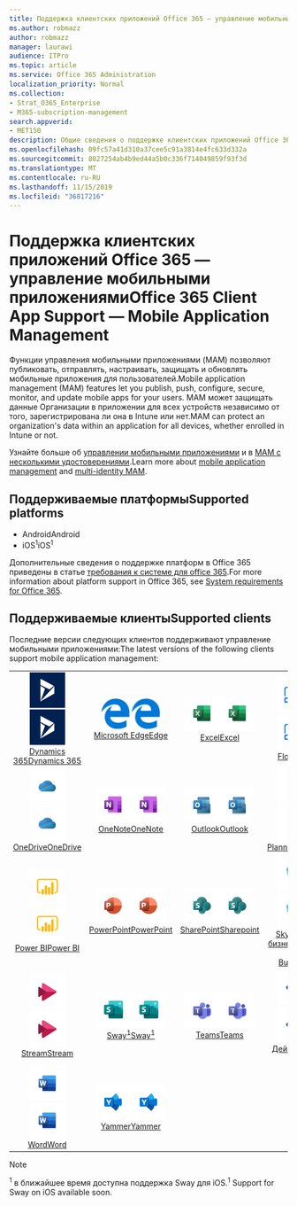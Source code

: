 ```yaml
---
title: Поддержка клиентских приложений Office 365 — управление мобильными приложениями
ms.author: robmazz
author: robmazz
manager: laurawi
audience: ITPro
ms.topic: article
ms.service: Office 365 Administration
localization_priority: Normal
ms.collection:
- Strat_O365_Enterprise
- M365-subscription-management
search.appverid:
- MET150
description: Общие сведения о поддержке клиентских приложений Office 365 для управления мобильными приложениями
ms.openlocfilehash: 09fc57a41d310a37cee5c91a3814e4fc633d332a
ms.sourcegitcommit: 8027254ab4b9ed44a5b0c336f714049859f93f3d
ms.translationtype: MT
ms.contentlocale: ru-RU
ms.lasthandoff: 11/15/2019
ms.locfileid: "36817216"
---
```

# <a name="office-365-client-app-support--mobile-application-management"></a><span data-ttu-id="31dc2-103">Поддержка клиентских приложений Office 365 — управление мобильными приложениями</span><span class="sxs-lookup"><span data-stu-id="31dc2-103">Office 365 Client App Support — Mobile Application Management</span></span>

<span data-ttu-id="31dc2-104">Функции управления мобильными приложениями (MAM) позволяют публиковать, отправлять, настраивать, защищать и обновлять мобильные приложения для пользователей.</span><span class="sxs-lookup"><span data-stu-id="31dc2-104">Mobile application management (MAM) features let you publish, push, configure, secure, monitor, and update mobile apps for your users.</span></span> <span data-ttu-id="31dc2-105">MAM может защищать данные Организации в приложении для всех устройств независимо от того, зарегистрирована ли она в Intune или нет.</span><span class="sxs-lookup"><span data-stu-id="31dc2-105">MAM can protect an organization's data within an application for all devices, whether enrolled in Intune or not.</span></span>

<span data-ttu-id="31dc2-106">Узнайте больше об [управлении мобильными приложениями](https://docs.microsoft.com/intune/mam-faq) и в [MAM с несколькими удостоверениями](https://docs.microsoft.com/intune/app-protection-policy).</span><span class="sxs-lookup"><span data-stu-id="31dc2-106">Learn more about [mobile application management](https://docs.microsoft.com/intune/mam-faq) and [multi-identity MAM](https://docs.microsoft.com/intune/app-protection-policy).</span></span>

## <a name="supported-platforms"></a><span data-ttu-id="31dc2-107">Поддерживаемые платформы</span><span class="sxs-lookup"><span data-stu-id="31dc2-107">Supported platforms</span></span>

 - <span data-ttu-id="31dc2-108">Android</span><span class="sxs-lookup"><span data-stu-id="31dc2-108">Android</span></span>
 - <span data-ttu-id="31dc2-109">iOS<sup>1</sup></span><span class="sxs-lookup"><span data-stu-id="31dc2-109">iOS<sup>1</sup></span></span>

<span data-ttu-id="31dc2-110">Дополнительные сведения о поддержке платформ в Office 365 приведены в статье [требования к системе для office 365](https://products.office.com/office-system-requirements).</span><span class="sxs-lookup"><span data-stu-id="31dc2-110">For more information about platform support in Office 365, see [System requirements for Office 365](https://products.office.com/office-system-requirements).</span></span>

## <a name="supported-clients"></a><span data-ttu-id="31dc2-111">Поддерживаемые клиенты</span><span class="sxs-lookup"><span data-stu-id="31dc2-111">Supported clients</span></span>

<span data-ttu-id="31dc2-112">Последние версии следующих клиентов поддерживают управление мобильными приложениями:</span><span class="sxs-lookup"><span data-stu-id="31dc2-112">The latest versions of the following clients support mobile application management:</span></span>

| | | | | | |
|:---:|:---:|:---:|:---:|:---:|:---:|
| <span data-ttu-id="31dc2-113">![Значок Dynamics 365](media/o365-dynamics365-64x64.png)</span><span class="sxs-lookup"><span data-stu-id="31dc2-113">![Dynamics 365 icon](media/o365-dynamics365-64x64.png)</span></span> <br> [<span data-ttu-id="31dc2-114">Dynamics 365</span><span class="sxs-lookup"><span data-stu-id="31dc2-114">Dynamics 365</span></span>](https://dynamics.microsoft.com) | <span data-ttu-id="31dc2-115">![Значок пограничного сервера](media/o365-edge-64x64.png)</span><span class="sxs-lookup"><span data-stu-id="31dc2-115">![Edge icon](media/o365-edge-64x64.png)</span></span> <br> [<span data-ttu-id="31dc2-116">Microsoft Edge</span><span class="sxs-lookup"><span data-stu-id="31dc2-116">Edge</span></span>](https://www.microsoft.com/windows/microsoft-edge) | <span data-ttu-id="31dc2-117">![Значок Excel](media/o365-excel-64x64.png)</span><span class="sxs-lookup"><span data-stu-id="31dc2-117">![Excel icon](media/o365-excel-64x64.png)</span></span> <br> [<span data-ttu-id="31dc2-118">Excel</span><span class="sxs-lookup"><span data-stu-id="31dc2-118">Excel</span></span>](https://products.office.com/excel) | <span data-ttu-id="31dc2-119">![Значок "Flow"](media/o365-flow-64x64.png)</span><span class="sxs-lookup"><span data-stu-id="31dc2-119">![Flow icon](media/o365-flow-64x64.png)</span></span> <br> [<span data-ttu-id="31dc2-120">Flow</span><span class="sxs-lookup"><span data-stu-id="31dc2-120">Flow</span></span>](https://flow.microsoft.com) | <span data-ttu-id="31dc2-121">![Значок Kaizala](media/o365-kaizala-64x64.png)</span><span class="sxs-lookup"><span data-stu-id="31dc2-121">![Kaizala icon](media/o365-kaizala-64x64.png)</span></span> <br> [<span data-ttu-id="31dc2-122">Kaizala</span><span class="sxs-lookup"><span data-stu-id="31dc2-122">Kaizala</span></span>](https://products.office.com/en/business/microsoft-kaizala) 
| <span data-ttu-id="31dc2-123">![Значок OneDrive для бизнеса](media/o365-OneDrive-64x64.png)</span><span class="sxs-lookup"><span data-stu-id="31dc2-123">![OneDrive for Business icon](media/o365-OneDrive-64x64.png)</span></span> <br> [<span data-ttu-id="31dc2-124">OneDrive</span><span class="sxs-lookup"><span data-stu-id="31dc2-124">OneDrive</span></span>](https://products.office.com/onedrive-for-business/online-cloud-storage) | <span data-ttu-id="31dc2-125">![Значок OneNote](media/o365-OneNote-64x64.png)</span><span class="sxs-lookup"><span data-stu-id="31dc2-125">![OneNote icon](media/o365-OneNote-64x64.png)</span></span> <br> [<span data-ttu-id="31dc2-126">OneNote</span><span class="sxs-lookup"><span data-stu-id="31dc2-126">OneNote</span></span>](https://products.office.com/onenote) | <span data-ttu-id="31dc2-127">![Значок Outlook](media/o365-outlook-64x64.png)</span><span class="sxs-lookup"><span data-stu-id="31dc2-127">![Outlook icon](media/o365-outlook-64x64.png)</span></span> <br> [<span data-ttu-id="31dc2-128">Outlook</span><span class="sxs-lookup"><span data-stu-id="31dc2-128">Outlook</span></span>](https://products.office.com/outlook) | <span data-ttu-id="31dc2-129">![Значок планировщика](media/o365-planner-64x64.png)</span><span class="sxs-lookup"><span data-stu-id="31dc2-129">![Planner icon](media/o365-planner-64x64.png)</span></span> <br> [<span data-ttu-id="31dc2-130">Planner</span><span class="sxs-lookup"><span data-stu-id="31dc2-130">Planner</span></span>](https://products.office.com/business/task-management-software) | <span data-ttu-id="31dc2-131">![Значок PowerApps](media/o365-powerapps-64x64.png)</span><span class="sxs-lookup"><span data-stu-id="31dc2-131">![PowerApps icon](media/o365-powerapps-64x64.png)</span></span> <br> [<span data-ttu-id="31dc2-132">PowerApps</span><span class="sxs-lookup"><span data-stu-id="31dc2-132">PowerApps </span></span>](https://powerapps.microsoft.com) 
| <span data-ttu-id="31dc2-133">![Значок PowerBI](media/o365-powerbi-64x64.png)</span><span class="sxs-lookup"><span data-stu-id="31dc2-133">![PowerBI icon](media/o365-powerbi-64x64.png)</span></span> <br> [<span data-ttu-id="31dc2-134">Power BI</span><span class="sxs-lookup"><span data-stu-id="31dc2-134">Power BI</span></span>](https://powerbi.microsoft.com) | <span data-ttu-id="31dc2-135">![Значок PowerPoint](media/o365-powerpoint-64x64.png)</span><span class="sxs-lookup"><span data-stu-id="31dc2-135">![PowerPoint icon](media/o365-powerpoint-64x64.png)</span></span> <br> [<span data-ttu-id="31dc2-136">PowerPoint</span><span class="sxs-lookup"><span data-stu-id="31dc2-136">PowerPoint</span></span>](https://products.office.com/powerpoint) | <span data-ttu-id="31dc2-137">![Значок SharePoint](media/o365-sharepoint-64x64.png)</span><span class="sxs-lookup"><span data-stu-id="31dc2-137">![SharePoint icon](media/o365-sharepoint-64x64.png)</span></span> <br> [<span data-ttu-id="31dc2-138">SharePoint</span><span class="sxs-lookup"><span data-stu-id="31dc2-138">Sharepoint</span></span>](https://products.office.com/sharepoint) | <span data-ttu-id="31dc2-139">![Значок Skype для бизнеса](media/o365-skypeforbusiness-64x64.png)</span><span class="sxs-lookup"><span data-stu-id="31dc2-139">![Skype for Business icon](media/o365-skypeforbusiness-64x64.png)</span></span> <br> [<span data-ttu-id="31dc2-140">Skype для <br> бизнеса</span><span class="sxs-lookup"><span data-stu-id="31dc2-140">Skype for <br> Business</span></span>](https://www.skype.com/business/) | <span data-ttu-id="31dc2-141">![Значок StaffHub](media/o365-staffhub-64x64.png)</span><span class="sxs-lookup"><span data-stu-id="31dc2-141">![StaffHub icon](media/o365-staffhub-64x64.png)</span></span> <br> [<span data-ttu-id="31dc2-142">StaffHub</span><span class="sxs-lookup"><span data-stu-id="31dc2-142">StaffHub</span></span>](https://products.office.com/microsoft-staffhub/staff-scheduling-software) 
| <span data-ttu-id="31dc2-143">![Значок потока](media/o365-stream-64x64.png)</span><span class="sxs-lookup"><span data-stu-id="31dc2-143">![Stream icon](media/o365-stream-64x64.png)</span></span> <br> [<span data-ttu-id="31dc2-144">Stream</span><span class="sxs-lookup"><span data-stu-id="31dc2-144">Stream</span></span>](https://stream.microsoft.com) | <span data-ttu-id="31dc2-145">![Значок Sway](media/o365-sway-64x64.png)</span><span class="sxs-lookup"><span data-stu-id="31dc2-145">![Sway icon](media/o365-sway-64x64.png)</span></span> <br> [<span data-ttu-id="31dc2-146">Sway<sup>1</sup></span><span class="sxs-lookup"><span data-stu-id="31dc2-146">Sway<sup>1</sup></span></span>](https://sway.com) | <span data-ttu-id="31dc2-147">![Значок рабочих групп](media/o365-teams-64x64.png)</span><span class="sxs-lookup"><span data-stu-id="31dc2-147">![Teams icon](media/o365-teams-64x64.png)</span></span> <br> [<span data-ttu-id="31dc2-148">Teams</span><span class="sxs-lookup"><span data-stu-id="31dc2-148">Teams</span></span>](https://products.office.com/microsoft-teams/group-chat-software) | <span data-ttu-id="31dc2-149">![Значок "to do"](media/o365-todo-64x64.png)</span><span class="sxs-lookup"><span data-stu-id="31dc2-149">![To Do icon](media/o365-todo-64x64.png)</span></span> <br> [<span data-ttu-id="31dc2-150">Действие</span><span class="sxs-lookup"><span data-stu-id="31dc2-150">To Do</span></span>](https://todo.microsoft.com) | <span data-ttu-id="31dc2-151">![Значок Visio](media/o365-visio-64x64.png)</span><span class="sxs-lookup"><span data-stu-id="31dc2-151">![Visio icon](media/o365-visio-64x64.png)</span></span> <br> [<span data-ttu-id="31dc2-152">Visio</span><span class="sxs-lookup"><span data-stu-id="31dc2-152">Visio</span></span>](https://products.office.com/visio/flowchart-software) 
| <span data-ttu-id="31dc2-153">![Значок Word](media/o365-word-64x64.png)</span><span class="sxs-lookup"><span data-stu-id="31dc2-153">![Word icon](media/o365-word-64x64.png)</span></span> <br> [<span data-ttu-id="31dc2-154">Word</span><span class="sxs-lookup"><span data-stu-id="31dc2-154">Word</span></span>](https://products.office.com/word) | <span data-ttu-id="31dc2-155">![Значок Yammer](media/o365-yammer-64x64.png)</span><span class="sxs-lookup"><span data-stu-id="31dc2-155">![Yammer icon](media/o365-yammer-64x64.png)</span></span> <br> [<span data-ttu-id="31dc2-156">Yammer</span><span class="sxs-lookup"><span data-stu-id="31dc2-156">Yammer</span></span>](https://products.office.com/yammer/yammer-overview)

> [!NOTE]
> <span data-ttu-id="31dc2-157"><sup>1</sup> в ближайшее время доступна поддержка Sway для iOS.</span><span class="sxs-lookup"><span data-stu-id="31dc2-157"><sup>1</sup> Support for Sway on iOS available soon.</span></span>